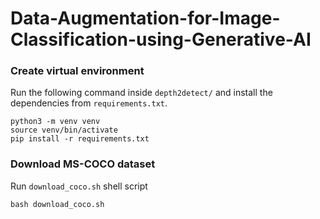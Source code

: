# Data-Augmentation-for-Image-Classification-using-Generative-AI

### Create virtual environment

Run the following command inside `depth2detect/` and install the dependencies from `requirements.txt`.

    python3 -m venv venv
    source venv/bin/activate
    pip install -r requirements.txt


### Download MS-COCO dataset

Run `download_coco.sh` shell script

    bash download_coco.sh
